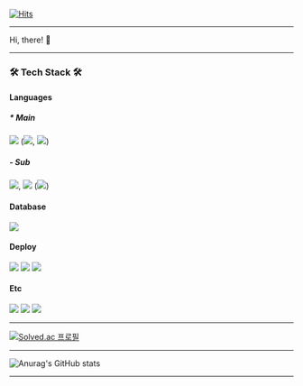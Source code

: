 [![Hits](https://hits.seeyoufarm.com/api/count/incr/badge.svg?url=https%3A%2F%2Fgithub.com%2F8bitHermitcrab&count_bg=%237390AB&title_bg=%232E3440&icon=&icon_color=%23FFFFFF&title=hits&edge_flat=false)](https://hits.seeyoufarm.com)

---

Hi, there! 👋

---

<h3>🛠 Tech Stack 🛠</h3>

<h4>Languages</h4>
<h5> * Main</h5>
<p>
  <img src="https://img.shields.io/badge/Python-3776AB?style=flat&logo=Python&logoColor=white"/> 
  (<img src="https://img.shields.io/badge/Flask-000000?style=flat&logo=flask&logoColor=white"/>, 
  <img src="https://img.shields.io/badge/FastAPI-009688?style=flat&logo=fastapi&logoColor=white"/>)
</p>

<h5> - Sub</h5>
<p>
  <img src="https://img.shields.io/badge/Java-437291?style=flat&logo=openjdk&logoColor=white"/>, 
  <img src="https://img.shields.io/badge/PHP-777BB4?style=flat&logo=php&logoColor=white"/>
  (<img src="https://img.shields.io/badge/Laravel-FF2D20?style=flat&logo=laravel&logoColor=white"/>)
</p>

<h4>Database</h4>
<p>
  <img src="https://img.shields.io/badge/MySQL-4479A1?style=flat&logo=MySQL&logoColor=white"/>
</p>

<h4>Deploy</h4>
<p>
  <img src="https://img.shields.io/badge/Amazon EC2-FF9900?style=flat&logo=amazonec2&logoColor=white"/>
  <img src="https://img.shields.io/badge/Amazon S3-569A31?style=flat&logo=amazons3&logoColor=white"/>
  <img src="https://img.shields.io/badge/Google Cloud-4285F4?style=flat&logo=googlecloud&logoColor=white"/>
</p>

<h4>Etc</h4>
<p>
  <img src="https://img.shields.io/badge/Google Analytics-E37400?style=flat&logo=googleanalytics&logoColor=white"/>
  <img src="https://img.shields.io/badge/Vue.js-4FC08D?style=flat&logo=vuedotjs&logoColor=white"/>
  <img src="https://img.shields.io/badge/Node.js-339933?style=flat&logo=nodedotjs&logoColor=white"/>
</p>

---

[![Solved.ac 프로필](http://mazassumnida.wtf/api/v2/generate_badge?boj=8bitcrab)](https://solved.ac/8bitcrab)

---

![Anurag's GitHub stats](https://github-readme-stats.vercel.app/api?username=8bitHermitcrab&theme=nord&show_icons=true)

---
